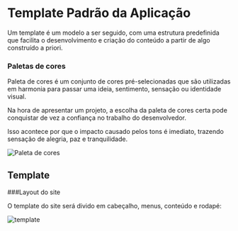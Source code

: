 # Template Padrão da Aplicação


Um template é um modelo a ser seguido, com uma estrutura predefinida que facilita o desenvolvimento e criação do conteúdo a partir de algo construído a priori.

### Paletas de cores

Paleta de cores é um conjunto de cores pré-selecionadas que são utilizadas em harmonia para passar uma ideia, sentimento, sensação ou identidade visual.

Na hora de apresentar um projeto, a escolha da paleta de cores certa pode conquistar de vez a confiança no trabalho do desenvolvedor. 

Isso acontece por que o impacto causado pelos tons é imediato, trazendo sensação de alegria, paz e tranquilidade.

![Paleta de cores](https://user-images.githubusercontent.com/81194817/143972946-242752e7-7fc9-4625-b975-7ffa99e57339.png)


## Template

###Layout do site 

O template do site será divido em cabeçalho, menus, conteúdo e rodapé:

![template](https://user-images.githubusercontent.com/81194817/143973599-2da03c2c-4e4d-4ba9-94ae-77e4e04b4099.png)


